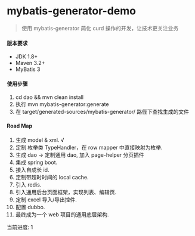 mybatis-generator-demo
==
> 使用 mybatis-generator 简化 curd 操作的开发，让技术更关注业务

#### 版本要求
- JDK 1.8+
- Maven 3.2+ 
- MyBatis 3

#### 使用步骤

1. cd dao && mvn clean install
2. 执行 mvn mybatis-generator:generate
3. 在 target/generated-sources/mybatis-generator/ 路径下查找生成的文件


#### Road Map

1. 生成 model & xml. √
2. 定制 枚举类 TypeHandler，在 row mapper 中直接映射为枚举. 
3. 生成 dao -> 定制通用 dao, 加入 page-helper 分页插件
4. 集成 spring boot.
5. 接入自成长 id.
6. 定制带超时时间的 local cache.
7. 引入 redis.
8. 引入通用后台页面框架，实现列表、编辑页.
9. 定制 excel 导入/导出控件.
10. 配置 dubbo. 
11. 最终成为一个 web 项目的通用底层架构.

当前进度: 1